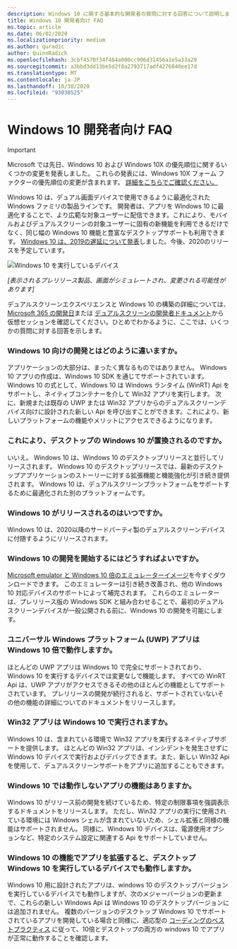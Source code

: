 ```yaml
---
description: Windows 10 に関する基本的な開発者の質問に対する回答について説明します。
title: Windows 10 開発者向け FAQ
ms.topic: article
ms.date: 06/02/2020
ms.localizationpriority: medium
ms.author: quradic
author: QuinnRadich
ms.openlocfilehash: 3cbf4570f34f464a000cc906d31456a1e5a33a29
ms.sourcegitcommit: a3bbd3dd13be5d2f8a2793717adf4276840ee17d
ms.translationtype: MT
ms.contentlocale: ja-JP
ms.lasthandoff: 10/30/2020
ms.locfileid: "93030525"
---
```

# <a name="windows-10x-developer-faq"></a>Windows 10 開発者向け FAQ

> [!IMPORTANT]
> Microsoft では先日、Windows 10 および Windows 10X の優先順位に関するいくつかの変更を発表しました。
> これらの発表には、Windows 10X フォーム ファクターの優先順位の変更が含まれます。 [詳細をこちらでご確認ください。](https://blogs.windows.com/windowsexperience/2020/05/04/accelerating-innovation-in-windows-10-to-meet-customers-where-they-are/)

Windows 10 は、デュアル画面デバイスで使用できるように最適化された Windows ファミリの製品ラインです。 開発者は、アプリを Windows 10 に最適化することで、より広範な対象ユーザーに配信できます。これにより、モバイルおよびデュアルスクリーンの対象ユーザーに固有の新機能を利用できるだけでなく、同じ幅の Windows 10 機能と豊富なデスクトップサポートも利用できます。 [Windows 10 は、2019の遅延について発表](https://blogs.windows.com/windowsexperience/2019/10/02/introducing-windows-10x-enabling-dual-screen-pcs-in-2020/#6qxkItE2XMPu24uw.97)しました。今後、2020のリリースを予定しています。

![Windows 10 を実行しているデバイス](images/windows-10x-devices.png)
 
*[表示されるプレリリース製品、画面がシミュレートされ、変更される可能性があります]*

デュアルスクリーンエクスペリエンスと Windows 10 の構築の詳細については、 [Microsoft 365 の開発日](https://developer.microsoft.com/microsoft-365/virtual-events)または [デュアルスクリーンの開発者ドキュメント](/dual-screen/)から仮想セッションを確認してください。ひとめでわかるように、ここでは、いくつかの質問に対する回答を示します。

### <a name="how-is-this-different-from-developing-for-windows-10"></a>Windows 10 向けの開発とはどのように違いますか。

アプリケーションの大部分は、まったく異なるものではありません。 Windows 10 アプリの作成は、Windows 10 SDK を通じてサポートされています。 Windows 10 の式として、Windows 10 は Windows ランタイム (WinRT) Api をサポートし、ネイティブコンテナーを介して Win32 アプリを実行します。 次に、新規または既存の UWP または Win32 アプリからのデュアルスクリーンデバイス向けに設計された新しい Api を呼び出すことができます。これにより、新しいプラットフォームの機能やメリットにアクセスできるようになります。

### <a name="does-this-replace-desktop-windows-10"></a>これにより、デスクトップの Windows 10 が置換されるのですか。

いいえ。 Windows 10 は、Windows 10 のデスクトップリリースと並行してリリースされます。 Windows 10 のデスクトップリリースでは、最新のデスクトップアプリケーションのストーリーに対する拡張機能と機能強化が引き続き提供されます。 Windows 10 は、デュアルスクリーンプラットフォームをサポートするために最適化された別のプラットフォームです。

### <a name="when-will-windows-10x-be-released"></a>Windows 10 がリリースされるのはいつですか。

Windows 10 は、2020以降のサードパーティ製のデュアルスクリーンデバイスに付随するようにリリースされます。

### <a name="when-can-i-start-development-for-windows-10x"></a>Windows 10 の開発を開始するにはどうすればよいですか。

[Microsoft emulator と Windows 10 倍のエミュレーターイメージ](/dual-screen/windows/get-dev-tools)を今すぐダウンロードできます。 このエミュレーターは引き続き改善され、他の Windows 10 対応デバイスのサポートによって補完されます。 これらのエミュレーターは、プレリリース版の Windows SDK と組み合わせることで、最初のデュアルスクリーンデバイスが一般公開される前に、Windows 10 の開発を可能にします。

### <a name="will-my-universal-windows-platform-uwp-apps-run-on-windows-10x"></a>ユニバーサル Windows プラットフォーム (UWP) アプリは Windows 10 倍で動作しますか。

ほとんどの UWP アプリは Windows 10 で完全にサポートされており、Windows 10 を実行するデバイスでは変更なしで機能します。 すべての WinRT Api は、UWP アプリがアクセスできるその他のほとんどの機能としてサポートされています。 プレリリースの開発が続行されると、サポートされていないその他の機能の詳細についてのドキュメントをリリースします。

### <a name="will-my-win32-apps-run-on-windows-10x"></a>Win32 アプリは Windows 10 で実行されますか。

Windows 10 は、含まれている環境で Win32 アプリを実行するネイティブサポートを提供します。 ほとんどの Win32 アプリは、インシデントを発生させずに Windows 10 デバイスで実行およびデバッグできます。また、新しい Win32 Api を使用して、デュアルスクリーンサポートをアプリに追加することもできます。

### <a name="are-there-any-features-of-my-app-that-wont-work-on-windows-10x"></a>Windows 10 では動作しないアプリの機能はありますか。

Windows 10 がリリース前の開発を続けているため、特定の制限事項を強調表示するドキュメントをリリースします。 ただし、Win32 アプリの実行に使用されている環境には Windows シェルが含まれていないため、シェル拡張と同様の機能はサポートされません。 同様に、Windows 10 デバイスは、電源使用オプションなど、特定のシステム設定に関連する Api をサポートしていません。

### <a name="if-i-enhance-my-app-with-windows-10x-features-will-it-still-run-on-devices-running-desktop-windows-10"></a>Windows 10 の機能でアプリを拡張すると、デスクトップ Windows 10 を実行しているデバイスでも動作しますか。

Windows 10 用に設計されたアプリは、windows 10 のデスクトップバージョンを実行しているデバイスでも動作しますが、次のメジャーバージョンの更新まで、これらの新しい Windows Api は Windows 10 のデスクトップバージョンには追加されません。 複数のバージョンのデスクトップ Windows 10 でサポートされているアプリを開発している場合と同様に、適応型の [コーディングのベストプラクティス](/windows/uwp/debug-test-perf/version-adaptive-code) に従って、10倍とデスクトップの両方の windows 10 でアプリが正常に動作することを確認します。
